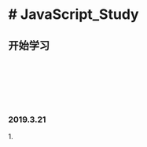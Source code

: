 <h1># JavaScript_Study</h1>
<h2>开始学习<h2>	<br/>

<br/>
<br/>
<h3>2019.3.21</h3>
	1.	<script>引用方式与属性	<br/>
	2.	浏览器不支持js时隐藏js代码	<br/>
	3.	<noscript>禁用或不支持给予提示消息	<br/>

<br/>
<br/>
<h3>2019.3.22</h3>
	1.	严格模式的js	<br/>
	2.	全局变量与局部变量	<br/>
	3.	typeof操作符,可以判断数据类型	<br/>

<br/>
<br/>
<h3>2019.3.28</h3> 
	1.	isNaN()判断是否为非数值<br/>
	2.	数值转换(通常用来---字符串-转换-实数)<br/>
			Number() // 转换整数/浮点型不经常使用<br/>
			parseInt( 字符串,指定进制 ) // 转换整数有2个参数可以指定转换进制<br/>
			parseFloat() // 转换浮点数<br/>
	3.	Object类型介绍<br/>
	4.	字面量,如'\b'代表空格<br/>
	5.	字符串是可以相加的<br/>
	6.	转字符串类型<br/>
			toString()方法<br/>
			String()函数(推荐使用)<br/>

<br/>
<br/>
<h3>2019.3.30</h3>
	1.	一元操作符<br/>
			一元操作符(++/--),JAVASCRIPT不严谨性计算( 个人强烈不推荐计算 )<br/>
			一元加减符(+/-)说白了就是数学里的正负号<br/>

<br/>
<br/>
<h3>2019.4.2</h3>
	1.	32位存储-转-二进制码<br/>
	2.	按位对比变换<br/>
			非"!"<br/>
			与"&"<br/>
			或"|"<br/>
			异或"^"<br/>

<br/>
<br/>
<h3>2019.4.3</h3>
	1.	位移符号( 直接操纵二进制位数 )<br/>
			普通位移: >>/<<( 操控31位,正负位不影响 )<br/>
			无符号位移: >>>/<<<( 操控32位,正负位受影响 )<br/>
	2.	布尔操作符<br/>
			逻辑非"!"<br/>
			逻辑或"||"<br/>
			逻辑与"&&"<br/>
			乘除性操作符<br/>
			加性操作符<br/>
			减性操作符<br/>

<br/>
<br/>
<h3>2019.4.7</h3>
	1.	if语句	<br/>
	2.	do while语句	<br/>
	3.	for语句	<br/>
		label标签点与for配合使用	<br/>
	4.	with语句	<br/>
	
<br/>
<br/>
<h3>2019.5.11</h3>
	1. 调用Unicode码
	
<br/>
<br/>
<h3>2019.5.14</h3>
	1. 变量与作用域和内存问题
	2. 引用类型/基本类型
	3. 传递参数( 局部变量与全局变量的应用范围 )
	4. 检测引用类型
	
<br/>
<br/>
<h3>2019.5.22</h3>
	1. 一个用js写的计数器：
			里面有抓取id属性，单击执行函数，改变抓取属性值
			
<br/>
<br/>
<h3>2019.6.22</h3>
	1. 开始学习

<br/>
<br/>
<h3>2019.7.26</h3>
	1. 从7.13开始做笔记( 未完成 )

<br/>
<br/>
<h3>2019.7.27</h3>
	1.  学习到Object
	
<br/>
<br/>
<h3>2019.7.29</h3>
	1. Jone源码克隆在此目录
	
